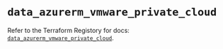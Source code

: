 # `data_azurerm_vmware_private_cloud`

Refer to the Terraform Registory for docs: [`data_azurerm_vmware_private_cloud`](https://registry.terraform.io/providers/hashicorp/azurerm/3.65.0/docs/data-sources/vmware_private_cloud).

